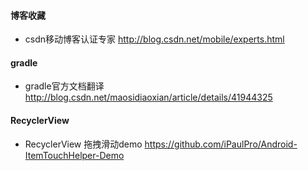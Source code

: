 
#### 博客收藏
+ csdn移动博客认证专家 http://blog.csdn.net/mobile/experts.html

#### gradle
+ gradle官方文档翻译 http://blog.csdn.net/maosidiaoxian/article/details/41944325

#### RecyclerView
+ RecyclerView 拖拽滑动demo  https://github.com/iPaulPro/Android-ItemTouchHelper-Demo
